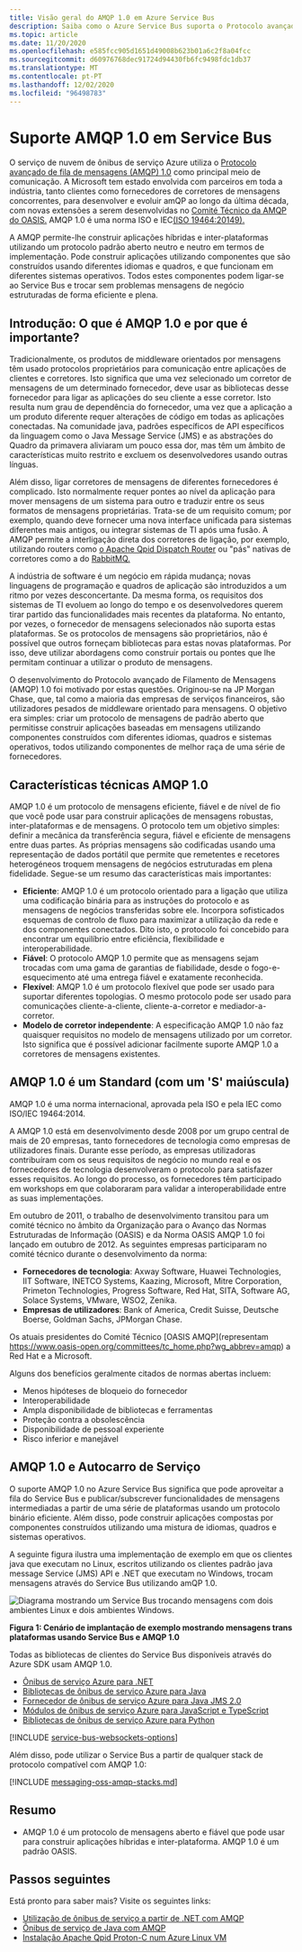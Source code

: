 ```yaml
---
title: Visão geral do AMQP 1.0 em Azure Service Bus
description: Saiba como o Azure Service Bus suporta o Protocolo avançado de Fila de Mensagens (AMQP), um protocolo padrão aberto.
ms.topic: article
ms.date: 11/20/2020
ms.openlocfilehash: e585fcc905d1651d49008b623b01a6c2f8a04fcc
ms.sourcegitcommit: d60976768dec91724d94430fb6fc9498fdc1db37
ms.translationtype: MT
ms.contentlocale: pt-PT
ms.lasthandoff: 12/02/2020
ms.locfileid: "96498783"
---
```

# <a name="amqp-10-support-in-service-bus"></a>Suporte AMQP 1.0 em Service Bus
O serviço de nuvem de ônibus de serviço Azure utiliza o [Protocolo avançado de fila de mensagens (AMQP) 1.0](http://docs.oasis-open.org/amqp/core/v1.0/amqp-core-overview-v1.0.html) como principal meio de comunicação. A Microsoft tem estado envolvida com parceiros em toda a indústria, tanto clientes como fornecedores de corretores de mensagens concorrentes, para desenvolver e evoluir amQP ao longo da última década, com novas extensões a serem desenvolvidas no [Comité Técnico da AMQP do OASIS.](https://www.oasis-open.org/committees/tc_home.php?wg_abbrev=amqp) AMQP 1.0 é uma norma ISO e IEC[(ISO 19464:20149).](https://www.iso.org/standard/64955.html) 

A AMQP permite-lhe construir aplicações híbridas e inter-plataformas utilizando um protocolo padrão aberto neutro e neutro em termos de implementação. Pode construir aplicações utilizando componentes que são construídos usando diferentes idiomas e quadros, e que funcionam em diferentes sistemas operativos. Todos estes componentes podem ligar-se ao Service Bus e trocar sem problemas mensagens de negócio estruturadas de forma eficiente e plena.

## <a name="introduction-what-is-amqp-10-and-why-is-it-important"></a>Introdução: O que é AMQP 1.0 e por que é importante?
Tradicionalmente, os produtos de middleware orientados por mensagens têm usado protocolos proprietários para comunicação entre aplicações de clientes e corretores. Isto significa que uma vez selecionado um corretor de mensagens de um determinado fornecedor, deve usar as bibliotecas desse fornecedor para ligar as aplicações do seu cliente a esse corretor. Isto resulta num grau de dependência do fornecedor, uma vez que a aplicação a um produto diferente requer alterações de código em todas as aplicações conectadas. Na comunidade java, padrões específicos de API específicos da linguagem como o Java Message Service (JMS) e as abstrações do Quadro da primavera aliviaram um pouco essa dor, mas têm um âmbito de características muito restrito e excluem os desenvolvedores usando outras línguas.

Além disso, ligar corretores de mensagens de diferentes fornecedores é complicado. Isto normalmente requer pontes ao nível da aplicação para mover mensagens de um sistema para outro e traduzir entre os seus formatos de mensagens proprietárias. Trata-se de um requisito comum; por exemplo, quando deve fornecer uma nova interface unificada para sistemas diferentes mais antigos, ou integrar sistemas de TI após uma fusão. A AMQP permite a interligação direta dos corretores de ligação, por exemplo, utilizando routers como [o Apache Qpid Dispatch Router](https://qpid.apache.org/components/dispatch-router/index.html) ou "pás" nativas de corretores como a do [RabbitMQ.](service-bus-integrate-with-rabbitmq.md)

A indústria de software é um negócio em rápida mudança; novas linguagens de programação e quadros de aplicação são introduzidos a um ritmo por vezes desconcertante. Da mesma forma, os requisitos dos sistemas de TI evoluem ao longo do tempo e os desenvolvedores querem tirar partido das funcionalidades mais recentes da plataforma. No entanto, por vezes, o fornecedor de mensagens selecionados não suporta estas plataformas. Se os protocolos de mensagens são proprietários, não é possível que outros forneçam bibliotecas para estas novas plataformas. Por isso, deve utilizar abordagens como construir portais ou pontes que lhe permitam continuar a utilizar o produto de mensagens.

O desenvolvimento do Protocolo avançado de Filamento de Mensagens (AMQP) 1.0 foi motivado por estas questões. Originou-se na JP Morgan Chase, que, tal como a maioria das empresas de serviços financeiros, são utilizadores pesados de middleware orientado para mensagens. O objetivo era simples: criar um protocolo de mensagens de padrão aberto que permitisse construir aplicações baseadas em mensagens utilizando componentes construídos com diferentes idiomas, quadros e sistemas operativos, todos utilizando componentes de melhor raça de uma série de fornecedores.

## <a name="amqp-10-technical-features"></a>Características técnicas AMQP 1.0
AMQP 1.0 é um protocolo de mensagens eficiente, fiável e de nível de fio que você pode usar para construir aplicações de mensagens robustas, inter-plataformas e de mensagens. O protocolo tem um objetivo simples: definir a mecânica da transferência segura, fiável e eficiente de mensagens entre duas partes. As próprias mensagens são codificadas usando uma representação de dados portátil que permite que remetentes e recetores heterogéneos troquem mensagens de negócios estruturadas em plena fidelidade. Segue-se um resumo das características mais importantes:

* **Eficiente**: AMQP 1.0 é um protocolo orientado para a ligação que utiliza uma codificação binária para as instruções do protocolo e as mensagens de negócios transferidas sobre ele. Incorpora sofisticados esquemas de controlo de fluxo para maximizar a utilização da rede e dos componentes conectados. Dito isto, o protocolo foi concebido para encontrar um equilíbrio entre eficiência, flexibilidade e interoperabilidade.
* **Fiável**: O protocolo AMQP 1.0 permite que as mensagens sejam trocadas com uma gama de garantias de fiabilidade, desde o fogo-e-esquecimento até uma entrega fiável e exatamente reconhecida.
* **Flexível**: AMQP 1.0 é um protocolo flexível que pode ser usado para suportar diferentes topologias. O mesmo protocolo pode ser usado para comunicações cliente-a-cliente, cliente-a-corretor e mediador-a-corretor.
* **Modelo de corretor independente**: A especificação AMQP 1.0 não faz quaisquer requisitos no modelo de mensagens utilizado por um corretor. Isto significa que é possível adicionar facilmente suporte AMQP 1.0 a corretores de mensagens existentes.

## <a name="amqp-10-is-a-standard-with-a-capital-s"></a>AMQP 1.0 é um Standard (com um 'S' maiúscula)
AMQP 1.0 é uma norma internacional, aprovada pela ISO e pela IEC como ISO/IEC 19464:2014.

A AMQP 1.0 está em desenvolvimento desde 2008 por um grupo central de mais de 20 empresas, tanto fornecedores de tecnologia como empresas de utilizadores finais. Durante esse período, as empresas utilizadoras contribuíram com os seus requisitos de negócio no mundo real e os fornecedores de tecnologia desenvolveram o protocolo para satisfazer esses requisitos. Ao longo do processo, os fornecedores têm participado em workshops em que colaboraram para validar a interoperabilidade entre as suas implementações.

Em outubro de 2011, o trabalho de desenvolvimento transitou para um comité técnico no âmbito da Organização para o Avanço das Normas Estruturadas de Informação (OASIS) e da Norma OASIS AMQP 1.0 foi lançado em outubro de 2012. As seguintes empresas participaram no comité técnico durante o desenvolvimento da norma:

* **Fornecedores de tecnologia**: Axway Software, Huawei Technologies, IIT Software, INETCO Systems, Kaazing, Microsoft, Mitre Corporation, Primeton Technologies, Progress Software, Red Hat, SITA, Software AG, Solace Systems, VMware, WSO2, Zenika.
* **Empresas de utilizadores**: Bank of America, Credit Suisse, Deutsche Boerse, Goldman Sachs, JPMorgan Chase.

Os atuais presidentes do Comité Técnico [OASIS AMQP](representam https://www.oasis-open.org/committees/tc_home.php?wg_abbrev=amqp) a Red Hat e a Microsoft.

Alguns dos benefícios geralmente citados de normas abertas incluem:

* Menos hipóteses de bloqueio do fornecedor
* Interoperabilidade
* Ampla disponibilidade de bibliotecas e ferramentas
* Proteção contra a obsolescência
* Disponibilidade de pessoal experiente
* Risco inferior e manejável

## <a name="amqp-10-and-service-bus"></a>AMQP 1.0 e Autocarro de Serviço
O suporte AMQP 1.0 no Azure Service Bus significa que pode aproveitar a fila do Service Bus e publicar/subscrever funcionalidades de mensagens intermediadas a partir de uma série de plataformas usando um protocolo binário eficiente. Além disso, pode construir aplicações compostas por componentes construídos utilizando uma mistura de idiomas, quadros e sistemas operativos.

A seguinte figura ilustra uma implementação de exemplo em que os clientes java que executam no Linux, escritos utilizando os clientes padrão java message Service (JMS) API e .NET que executam no Windows, trocam mensagens através do Service Bus utilizando amQP 1.0.

![Diagrama mostrando um Service Bus trocando mensagens com dois ambientes Linux e dois ambientes Windows.][0]

**Figura 1: Cenário de implantação de exemplo mostrando mensagens trans plataformas usando Service Bus e AMQP 1.0**

Todas as bibliotecas de clientes do Service Bus disponíveis através do Azure SDK usam AMQP 1.0.

- [Ônibus de serviço Azure para .NET](/dotnet/api/overview/azure/service-bus?preserve-view=true&view=azure-dotnet)
- [Bibliotecas de ônibus de serviço Azure para Java](/java/api/overview/azure/servicebus?preserve-view=true&view=azure-java-stable)
- [Fornecedor de ônibus de serviço Azure para Java JMS 2.0](how-to-use-java-message-service-20.md)
- [Módulos de ônibus de serviço Azure para JavaScript e TypeScript](/javascript/api/overview/azure/service-bus?preserve-view=true&view=azure-node-latest)
- [Bibliotecas de ônibus de serviço Azure para Python](/python/api/overview/azure/servicebus?preserve-view=true&view=azure-python)

[!INCLUDE [service-bus-websockets-options](../../includes/service-bus-websockets-options.md)]

Além disso, pode utilizar o Service Bus a partir de qualquer stack de protocolo compatível com AMQP 1.0:

[!INCLUDE [messaging-oss-amqp-stacks.md](../../includes/messaging-oss-amqp-stacks.md)]

## <a name="summary"></a>Resumo
* AMQP 1.0 é um protocolo de mensagens aberto e fiável que pode usar para construir aplicações híbridas e inter-plataforma. AMQP 1.0 é um padrão OASIS.

## <a name="next-steps"></a>Passos seguintes
Está pronto para saber mais? Visite os seguintes links:

* [Utilização de ônibus de serviço a partir de .NET com AMQP]
* [Ônibus de serviço de Java com AMQP]
* [Instalação Apache Qpid Proton-C num Azure Linux VM]

[0]: ./media/service-bus-amqp-overview/service-bus-amqp-1.png
[Utilização de ônibus de serviço a partir de .NET com AMQP]: service-bus-amqp-dotnet.md
[Ônibus de serviço de Java com AMQP]: ./service-bus-java-how-to-use-jms-api-amqp.md
[Instalação Apache Qpid Proton-C num Azure Linux VM]::